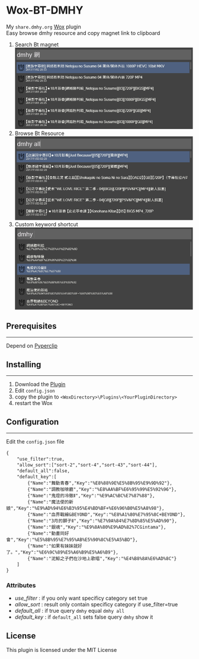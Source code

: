 Wox-BT-DMHY
======
My `share.dmhy.org` [Wox](http://www.getwox.com/) plugin  
Easy browse dmhy resource and copy magnet link to clipboard 
1. Search Bt magnet
![Sample](img/search.png)
2. Browse Bt Resource
![Sample](img/browse.png)
3. Custom keyword shortcut
![Sample](img/default_keyword.png)
## Prerequisites
---
Depend on [Pyperclip](https://github.com/asweigart/pyperclip)

## Installing
---
1. Download the [Plugin](https://github.com/sd12582000/wox_bt_dmhy/releases)
2. Edit `config.json`
3. copy the plugin to `<WoxDirectory>\Plugins\<YourPluginDirectory>`
4. restart the Wox
## Configuration
---
Edit the `config.json` file
```
{
    "use_filter":true,
    "allow_sort":["sort-2","sort-4","sort-43","sort-44"],
    "default_all":false,
    "default_key":[
        {"Name":"舞動青春","Key":"%E8%88%9E%E5%8B%95%E9%9D%92"},
        {"Name":"調教咖啡廳","Key":"%E8%AA%BF%E6%95%99%E5%92%96"},
        {"Name":"鬼燈的冷徹Ⅱ","Key":"%E9%AC%BC%E7%87%88"},
        {"Name":"魔法使的新娘","Key":"%E9%AD%94%E6%B3%95%E4%BD%BF+%E6%96%B0%E5%A8%98"},
        {"Name":"血界戰線&BEYOND","Key":"%E8%A1%80%E7%95%8C+BEYOND"},
        {"Name":"3月的獅子Ⅱ","Key":"%E7%9A%84%E7%8D%85%E5%AD%90"},
        {"Name":"銀魂","Key":"%E9%8A%80%E9%AD%82%7CGintama"},
        {"Name":"動畫同好會","Key":"%E5%8B%95%E7%95%AB%E5%90%8C%E5%A5%BD"},
        {"Name":"如果有妹妹就好了。","Key":"%E6%9C%89%E5%A6%B9%E5%A6%B9"},
        {"Name":"泥鯨之子們在沙地上歌唱","Key":"%E4%B8%8A%E6%AD%8C"}
    ]
}
```
### Attributes
* *use_filter* : if you only want specificy category set true
* *allow_sort* : result only contain specificy category if use_filter=true 
* *default_all* : if true query `dmhy` equal `dmhy all` 
* *default_key* : if `default_all` sets false query `dmhy` show it  

## License
This plugin is licensed under the MIT License 